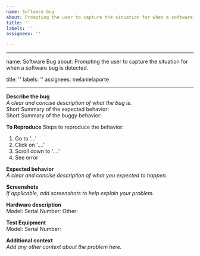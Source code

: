 ```yaml
---
name: Software bug
about: Prompting the user to capture the situation for when a software bug is detected.
title: ''
labels: ''
assignees: ''

---
```


---
name: Software Bug
about: Prompting the user to capture the situation for when a software bug is detected.

title: ''
labels: ''
assignees: melanielaporte

---

**Describe the bug**<br>
_A clear and concise description of what the bug is._<br>
Short Summary of the expected behavior:<br>
Short Summary of the buggy behavior:<br>
 
 
**To Reproduce**
Steps to reproduce the behavior:
1. Go to '...'
2. Click on '....'
3. Scroll down to '....'
4. See error
 
 
**Expected behavior**<br>
_A clear and concise description of what you expected to happen._<br>
 
 
**Screenshots**<br>
_If applicable, add screenshots to help explain your problem._<br>
 
 
**Hardware description**<br>
Model:
Serial Number:
Other:
 
**Test Equipment**<br>
Model:
Serial Number:

**Additional context**<br>
_Add any other context about the problem here._<br>
